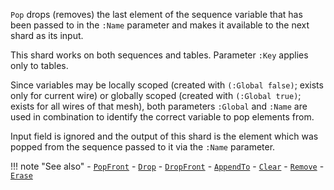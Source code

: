 `Pop` drops (removes) the last element of the sequence variable that has been passed to in the `:Name` parameter and makes it available to the next shard as its input.

This shard works on both sequences and tables. Parameter `:Key` applies only to tables.

Since variables may be locally scoped (created with `(:Global false)`; exists only for current wire) or globally scoped (created with `(:Global true)`; exists for all wires of that mesh), both parameters `:Global` and `:Name` are used in combination to identify the correct variable to pop elements from. 

Input field is ignored and the output of this shard is the element which was popped from the sequence passed to it via the `:Name` parameter. 

!!! note "See also"
    - [`PopFront`](../PopFront)
    - [`Drop`](../Drop)
    - [`DropFront`](../DropFront)
    - [`AppendTo`](../AppendTo)
    - [`Clear`](../Clear)
    - [`Remove`](../Remove)
    - [`Erase`](../Erase)
   
